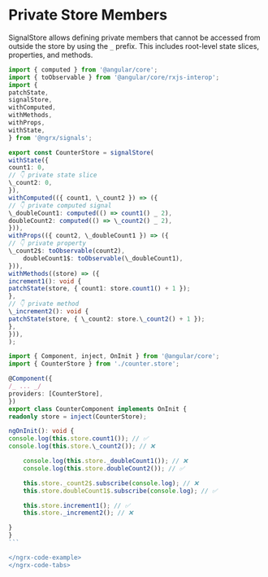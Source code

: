 # Private Store Members

SignalStore allows defining private members that cannot be accessed from outside the store by using the `_` prefix.
This includes root-level state slices, properties, and methods.

<ngrx-code-tabs linenums="false">
<ngrx-code-example header="counter.store.ts">

```ts
import { computed } from '@angular/core';
import { toObservable } from '@angular/core/rxjs-interop';
import {
patchState,
signalStore,
withComputed,
withMethods,
withProps,
withState,
} from '@ngrx/signals';

export const CounterStore = signalStore(
withState({
count1: 0,
// 👇 private state slice
\_count2: 0,
}),
withComputed(({ count1, \_count2 }) => ({
// 👇 private computed signal
\_doubleCount1: computed(() => count1() _ 2),
doubleCount2: computed(() => \_count2() _ 2),
})),
withProps(({ count2, \_doubleCount1 }) => ({
// 👇 private property
\_count2$: toObservable(count2),
    doubleCount1$: toObservable(\_doubleCount1),
})),
withMethods((store) => ({
increment1(): void {
patchState(store, { count1: store.count1() + 1 });
},
// 👇 private method
\_increment2(): void {
patchState(store, { \_count2: store.\_count2() + 1 });
},
})),
);
```

</ngrx-code-example>

<ngrx-code-example header="counter.component.ts">

````ts
import { Component, inject, OnInit } from '@angular/core';
import { CounterStore } from './counter.store';

@Component({
/_ ... _/
providers: [CounterStore],
})
export class CounterComponent implements OnInit {
readonly store = inject(CounterStore);

ngOnInit(): void {
console.log(this.store.count1()); // ✅
console.log(this.store.\_count2()); // ❌

    console.log(this.store._doubleCount1()); // ❌
    console.log(this.store.doubleCount2()); // ✅

    this.store._count2$.subscribe(console.log); // ❌
    this.store.doubleCount1$.subscribe(console.log); // ✅

    this.store.increment1(); // ✅
    this.store._increment2(); // ❌

}
}
```

</ngrx-code-example>
</ngrx-code-tabs>
````
